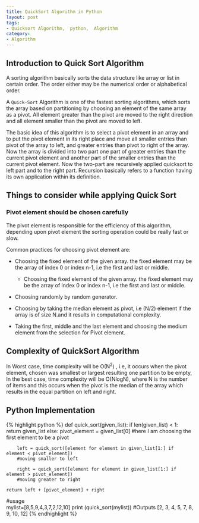 ```yaml
---
title: QuickSort Algorithm in Python
layout: post
tags:
- Quicksort Algorithm,  python,  Algorithm
category:
- Algorithm
---
```


## Introduction to Quick Sort Algorithm

A sorting algorithm basically sorts the data structure like array or list in certain order. The order either may be the numerical order or alphabetical order.

A `Quick-Sort` Algorithm is one of the fastest sorting algorithms, which sorts the array based on partitioning by choosing an element of the same array as a pivot. All element greater than the pivot are moved to the right direction and all element smaller than the pivot are moved to left.

The basic idea of this algorithm is to select a pivot element in an array and to put the pivot element in its right place and move all smaller entries than pivot of the array to left, and greater entries than pivot to right of the array. 
Now the array is divided into two part one part of greater entries than the current pivot element  and another part of the smaller entries than the current pivot element.
Now the two-part are recursively applied quicksort to left part and to the right part. Recursion basically refers to a function having its own application within its definition.


## Things to consider while applying Quick Sort

### Pivot element should be chosen carefully

The pivot element is responsible for the efficiency of this algorithm, depending upon pivot element the sorting operation could be really fast or slow.

Common practices for choosing pivot element are:
* Choosing the fixed element of the given array. the fixed element may be the array of index 0 or index n-1, i.e the first and last or middle.

    * Choosing the fixed element of the given array. the fixed element may be the array of index 0 or index n-1, i.e the first and last or middle.
* Choosing randomly by random generator.
* Choosing by taking the median element as pivot, i.e (N/2) element if the array is of size N.and it results in computational complexity.
* Taking the first, middle and the last element and choosing the medium element from the selection for Pivot element.

## Complexity of QuickSort Algorithm

In Worst case, time complexity will be  O(N<sup>2</sup>) , i.e, it occurs when the pivot element, chosen was smallest or largest resulting one partition to be empty,
In the best case, time complexity will be O(NlogN), where N is the number of items and this occurs when the pivot is the median of the array which results in the equal partition on left and right.


## Python Implementation

{% highlight python %}
def quick_sort(given_list):
    if len(given_list) < 1:
        return given_list
    else:
         pivot_element = given_list[0]
        #here I am choosing the first element to be a pivot
        
        left = quick_sort([element for element in given_list[1:] if element < pivot_element])
        #moving smaller to left
        
        right = quick_sort([element for element in given_list[1:] if element > pivot_element])
        #moving greater to right
	
	return left + [pivot_element] + right
	
#usage		
mylist=[8,5,9,4,3,7,2,12,10]
print (quick_sort(mylist))
#Outputs [2, 3, 4, 5, 7, 8, 9, 10, 12]
{% endhighlight %}